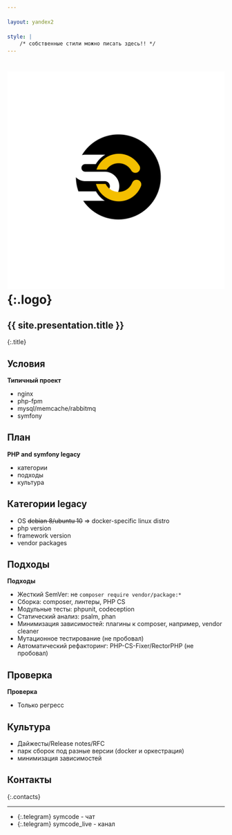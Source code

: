 ```yaml
---

layout: yandex2

style: |
    /* собственные стили можно писать здесь!! */
---
```


# ![](pictures/symcode-logo.svg){:.logo}

## {{ site.presentation.title }}
{:.title}

## Условия

**Типичный проект**

* nginx
* php-fpm
* mysql/memcache/rabbitmq
* symfony

## План

**PHP and symfony legacy**

* категории
* подходы
* культура

## Категории legacy

* OS ~~debian 8/ubuntu 10~~ => docker-specific linux distro
* php version
* framework version
* vendor packages

## Подходы

**Подходы**

* Жесткий SemVer: не `composer require vendor/package:*`
* Сборка: composer, линтеры, PHP CS
* Модульные тесты: phpunit, codeception
* Статический анализ: psalm, phan
* Минимизация зависимостей: плагины к composer, например, vendor cleaner
* Мутационное тестирование (не пробовал)
* Автоматический рефакторинг: PHP-CS-Fixer/RectorPHP (не пробовал)

## Проверка

**Проверка**

* Только регресс

## Культура

* Дайжесты/Release notes/RFC
* парк сборок под разные версии (docker и оркестрация)
* минимизация зависимостей

## Контакты
{:.contacts}

<!-- разделитель контактов -->
-------

<!-- center -->

- {:.telegram} symcode - чат
- {:.telegram} symcode_live - канал

<!-- right -->
